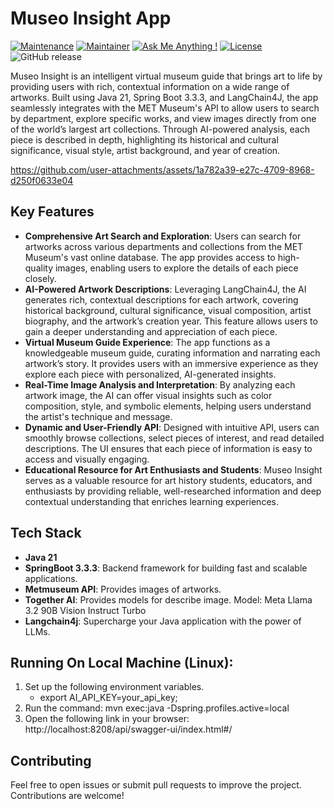 # Museo Insight App

[![Maintenance](https://img.shields.io/badge/Maintained%3F-yes-green.svg)]()
[![Maintainer](https://img.shields.io/static/v1?label=Yevhen%20Ruban&message=Maintainer&color=red)](mailto:yevhen.ruban@extrawest.com)
[![Ask Me Anything !](https://img.shields.io/badge/Ask%20me-anything-1abc9c.svg)]()
[![License](https://img.shields.io/badge/License-Apache_2.0-blue.svg)](https://opensource.org/licenses/Apache-2.0)
![GitHub release](https://img.shields.io/badge/release-v1.0.0-blue)

Museo Insight is an intelligent virtual museum guide that brings art to life by providing users with rich, contextual information on a wide range of artworks. Built using Java 21, Spring Boot 3.3.3, and LangChain4J, the app seamlessly integrates with the MET Museum's API to allow users to search by department, explore specific works, and view images directly from one of the world’s largest art collections. Through AI-powered analysis, each piece is described in depth, highlighting its historical and cultural significance, visual style, artist background, and year of creation.




https://github.com/user-attachments/assets/1a782a39-e27c-4709-8968-d250f0633e04




## Key Features

- **Comprehensive Art Search and Exploration**: Users can search for artworks across various departments and collections from the MET Museum's vast online database. The app provides access to high-quality images, enabling users to explore the details of each piece closely.
- **AI-Powered Artwork Descriptions**: Leveraging LangChain4J, the AI generates rich, contextual descriptions for each artwork, covering historical background, cultural significance, visual composition, artist biography, and the artwork’s creation year. This feature allows users to gain a deeper understanding and appreciation of each piece.
- **Virtual Museum Guide Experience**: The app functions as a knowledgeable museum guide, curating information and narrating each artwork’s story. It provides users with an immersive experience as they explore each piece with personalized, AI-generated insights.
- **Real-Time Image Analysis and Interpretation**: By analyzing each artwork image, the AI can offer visual insights such as color composition, style, and symbolic elements, helping users understand the artist's technique and message.
- **Dynamic and User-Friendly API**: Designed with intuitive API, users can smoothly browse collections, select pieces of interest, and read detailed descriptions. The UI ensures that each piece of information is easy to access and visually engaging.
- **Educational Resource for Art Enthusiasts and Students**: Museo Insight serves as a valuable resource for art history students, educators, and enthusiasts by providing reliable, well-researched information and deep contextual understanding that enriches learning experiences.

## Tech Stack

- **Java 21**
- **SpringBoot 3.3.3**: Backend framework for building fast and scalable applications.
- **Metmuseum API**: Provides images of artworks.
- **Together AI**: Provides models for describe image. Model: Meta Llama 3.2 90B Vision Instruct Turbo
- **Langchain4j**: Supercharge your Java application with the power of LLMs.

## Running On Local Machine (Linux):

1. Set up the following environment variables.
    - export AI_API_KEY=your_api_key;
2. Run the command: mvn exec:java -Dspring.profiles.active=local
3. Open the following link in your browser: http://localhost:8208/api/swagger-ui/index.html#/

## Contributing

Feel free to open issues or submit pull requests to improve the project. Contributions are welcome!